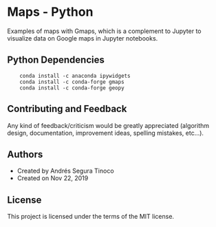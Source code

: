 # Maps - Python
Examples of maps with Gmaps, which is a complement to Jupyter to visualize data on Google maps in Jupyter notebooks.

## Python Dependencies
``` console
    conda install -c anaconda ipywidgets
    conda install -c conda-forge gmaps
    conda install -c conda-forge geopy
```

## Contributing and Feedback
Any kind of feedback/criticism would be greatly appreciated (algorithm design, documentation, improvement ideas, spelling mistakes, etc...).

## Authors
- Created by Andrés Segura Tinoco
- Created on Nov 22, 2019

## License
This project is licensed under the terms of the MIT license.

